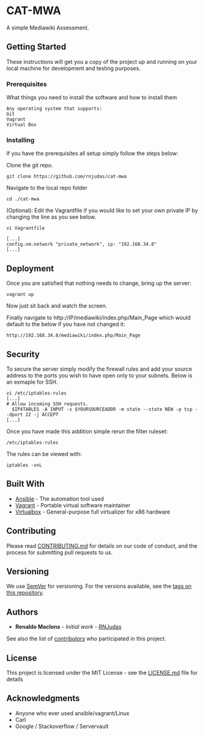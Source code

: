 # CAT-MWA

A simple Mediawiki Assessment.

## Getting Started

These instructions will get you a copy of the project up and running on your local machine for development and testing purposes.

### Prerequisites

What things you need to install the software and how to install them

```
Any operating system that supports:
Git
Vagrant
Virtual Box
```

### Installing

If you have the prerequisites all setup simply follow the steps below:

Clone the git repo.
```
git clone https://github.com/rnjudas/cat-mwa
```

Navigate to the local repo folder
```
cd ./cat-mwa
```

(Optional):
Edit the Vagrantfile if you would like to set your own private IP by changing the line as you see below.
```
vi Vagrantfile

[...]
config.vm.network "private_network", ip: "192.168.34.8"
[...]
```

## Deployment

Once you are satisfied that nothing needs to change, bring up the server:

```
vagrant up
```

Now just sit back and watch the screen.

Finally navigate to http://IP/mediawiki/index.php/Main_Page which would default to the below if you have not changed it:

```
http://192.168.34.8/mediawiki/index.php/Main_Page
```

## Security

To secure the server simply modify the firewall rules and add your source address to the ports you wish to have open only to your subnets. Below is an exmaple for SSH.

```
vi /etc/iptables-rules
[...]
# Allow incoming SSH requests.
  $IP4TABLES -A INPUT -s $YOURSOURCEADDR -m state --state NEW -p tcp --dport 22 -j ACCEPT
[...]
```
Once you have made this addition simple rerun the filter ruleset:

```
/etc/iptables-rules
```

The rules can be viewed with:

```
iptables -vnL
```
## Built With

* [Ansible](https://www.ansible.com/) - The automation tool used
* [Vagrant](https://www.vagrantup.com/) - Portable virtual software maintainer
* [Virtualbox](https://www.virtualbox.org/wiki/VirtualBox) -  General-purpose full virtualizer for x86 hardware

## Contributing

Please read [CONTRIBUTING.md](https://github.com/rnjudas) for details on our code of conduct, and the process for submitting pull requests to us.

## Versioning

We use [SemVer](http://semver.org/) for versioning. For the versions available, see the [tags on this repository](https://github.com/your/project/tags).

## Authors

* **Renaldo Maclons** - *Initial work* - [RNJudas](https://github.com/rnjudas)

See also the list of [contributors](https://github.com/rnjudas) who participated in this project.

## License

This project is licensed under the MIT License - see the [LICENSE.md](https://github.com/rnjudas) file for details

## Acknowledgments

* Anyone who ever used ansible/vagrant/Linux
* Carl
* Google / Stackoverflow / Servervault

